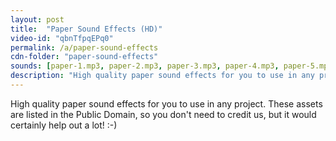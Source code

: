 ```yaml
---
layout: post
title:  "Paper Sound Effects (HD)"
video-id: "qbnTfpqEPq0"
permalink: /a/paper-sound-effects
cdn-folder: "paper-sound-effects"
sounds: [paper-1.mp3, paper-2.mp3, paper-3.mp3, paper-4.mp3, paper-5.mp3]
description: "High quality paper sound effects for you to use in any project. These assets are listed in the Public Domain, so you don't need to credit us, but it would certainly help out a lot! :-)"
---
```


High quality paper sound effects for you to use in any project. These assets are listed in the Public Domain, so you don't need to credit us, but it would certainly help out a lot! :-)
